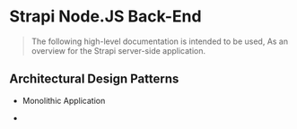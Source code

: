 # Strapi Node.JS Back-End

> The following high-level documentation is intended to be used,
> As an overview for the Strapi server-side application.

## Architectural Design Patterns

- Monolithic Application

-
